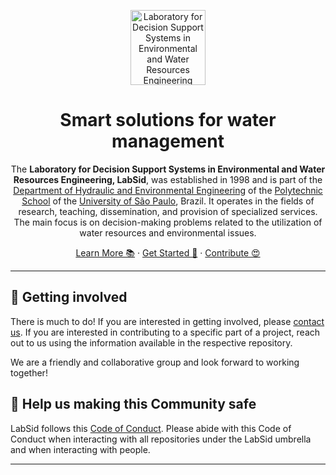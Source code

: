 <p align="center">
  <a href="https://labsid.poli.usp.br/">
    <img src="https://labsid.poli.usp.br/wp-content/uploads/sites/1206/2019/06/LogoLabSid.svg" alt="Laboratory for Decision Support Systems in Environmental and Water Resources Engineering (LabSid) logo" height="120">
  </a>
</p>

<h1 align="center">
    Smart solutions for water management
</h1>

<p align="center">
The <b>Laboratory for Decision Support Systems in Environmental and Water Resources Engineering, LabSid</b>, was established in 1998 and is part of
  the <a href="https://www.poli.usp.br/departamentos/pha"/>Department of Hydraulic and Environmental Engineering</a> of the <a href="https://www.poli.usp.br"/>Polytechnic School</a> of the <a href="https://www.usp.br">University of São Paulo</a>, Brazil.
  It operates in the fields of research, teaching, dissemination, and provision of specialized services.
  The main focus is on decision-making problems related to the utilization of water resources and environmental issues.
</p>

<p align="center">
  <a href="https://labsid.poli.usp.br/">Learn More 📚</a>
  ·
  <a href="https://github.com/orgs/LabSid-USP/repositories">Get Started 🔭</a>
  ·
  <a href="https://github.com/LabSid-USP/.github/blob/main/CONTRIBUTING.md">Contribute 😍</a>
</p>

---

## 👋 Getting involved

There is much to do! If you are interested in getting involved, please [contact us](https://labsid.poli.usp.br/contato/). If you are interested in contributing to a specific part of a project, reach out to us using the information available in the respective repository. 

We are a friendly and collaborative group and look forward to working together!

## 🦺 Help us making this Community safe

LabSid follows this [Code of Conduct](https://github.com/LabSid-USP/.github/blob/main/CODE_OF_CONDUCT.md). Please abide with this Code of Conduct when interacting with all repositories under the LabSid umbrella and when interacting with people.</sub>

---
